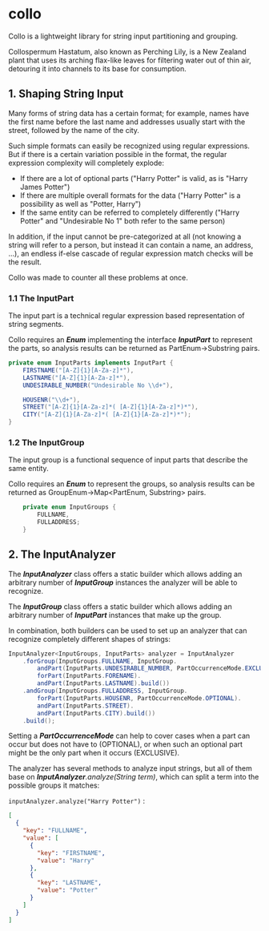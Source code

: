 # collo
Collo is a lightweight library for string input partitioning and grouping.

Collospermum Hastatum, also known as Perching Lily, is a New Zealand plant that uses its arching flax-like leaves for filtering water out of thin air, detouring it into channels to its base for consumption.

## 1. Shaping String Input

Many forms of string data has a certain format; for example, names have the first name before the last name and addresses usually start with the street, followed by the name of the city.

Such simple formats can easily be recognized using regular expressions. But if there is a certain variation possible in the format, the regular expression complexity will completely explode:
- If there are a lot of optional parts ("Harry Potter" is valid, as is "Harry James Potter")
- If there are multiple overall formats for the data ("Harry Potter" is a possibility as well as "Potter, Harry")
- If the same entity can be referred to completely differently ("Harry Potter" and "Undesirable No 1" both refer to the same person)

In addition, if the input cannot be pre-categorized at all (not knowing a string will refer to a person, but instead it can contain a name, an address, ...), an endless if-else cascade of regular expression match checks will be the result.

Collo was made to counter all these problems at once.

### 1.1 The InputPart

The input part is a technical regular expression based representation of string segments.

Collo requires an **_Enum_** implementing the interface **_InputPart_** to represent the parts, so analysis results can be returned as PartEnum->Substring pairs.

```java
private enum InputParts implements InputPart {
    FIRSTNAME("[A-Z]{1}[A-Za-z]*"),
    LASTNAME("[A-Z]{1}[A-Za-z]*"),
    UNDESIRABLE_NUMBER("Undesirable No \\d+"),

    HOUSENR("\\d+"),
    STREET("[A-Z]{1}[A-Za-z]*( [A-Z]{1}[A-Za-z]*)*"),
    CITY("[A-Z]{1}[A-Za-z]*( [A-Z]{1}[A-Za-z]*)*");
}
```

### 1.2 The InputGroup

The input group is a functional sequence of input parts that describe the same entity.

Collo requires an **_Enum_** to represent the groups, so analysis results can be returned as GroupEnum->Map<PartEnum, Substring> pairs.

```java
    private enum InputGroups {
        FULLNAME, 
        FULLADDRESS;
    }
```

## 2. The InputAnalyzer

The **_InputAnalyzer_** class offers a static builder which allows adding an arbitrary number of **_InputGroup_** instances the analyzer will be able to recognize.

The **_InputGroup_** class offers a static builder which allows adding an arbitrary number of **_InputPart_** instances that make up the group.

In combination, both builders can be used to set up an analyzer that can recognize completely different shapes of strings:

```java
InputAnalyzer<InputGroups, InputParts> analyzer = InputAnalyzer
    .forGroup(InputGroups.FULLNAME, InputGroup.
        andPart(InputParts.UNDESIRABLE_NUMBER, PartOccurrenceMode.EXCLUSIVE).
        forPart(InputParts.FORENAME).
        andPart(InputParts.LASTNAME).build())
    .andGroup(InputGroups.FULLADDRESS, InputGroup.
        forPart(InputParts.HOUSENR, PartOccurrenceMode.OPTIONAL).
        andPart(InputParts.STREET).
        andPart(InputParts.CITY).build())
    .build();
```

Setting a **_PartOccurrenceMode_** can help to cover cases when a part can occur but does not have to (OPTIONAL), or when such an optional part might be the only part when it occurs (EXCLUSIVE).

The analyzer has several methods to analyze input strings, but all of them base on _**InputAnalyzer**.analyze(String term)_, which can split a term into the possible groups it matches:

```inputAnalyzer.analyze("Harry Potter")``` :
```json
[
  {
    "key": "FULLNAME",
    "value": [
      {
        "key": "FIRSTNAME",
        "value": "Harry"
      },
      {
        "key": "LASTNAME",
        "value": "Potter"
      }
    ]
  }
]
```
